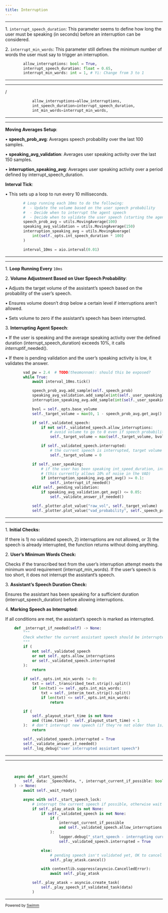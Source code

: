 ```yaml
---
title: Interruption
---
```

<SwmSnippet path="/livekit-agents/livekit/agents/voice_assistant/assistant.py" line="119">

---

1\. <SwmToken path="/livekit-agents/livekit/agents/voice_assistant/assistant.py" pos="60:1:1" line-data="        interrupt_speech_duration: float = 0.65,">`interrupt_speech_duration`</SwmToken>: This parameter seems to define how long the user must be speaking (in seconds) before an interruption can be considered.

2\. <SwmToken path="/livekit-agents/livekit/agents/voice_assistant/assistant.py" pos="61:1:1" line-data="        interrupt_min_words: int = 2, # Yi: Change from 3 to 2">`interrupt_min_words`</SwmToken>: This parameter still defines the minimum number of words the user must say to trigger an interruption.

```python
        allow_interruptions: bool = True,
        interrupt_speech_duration: float = 0.65,
        interrupt_min_words: int = 1, # Yi: Change from 3 to 1
```

---

</SwmSnippet>

<SwmSnippet path="/livekit-agents/livekit/agents/voice_assistant/assistant.py" line="84">

---

/

```python
            allow_interruptions=allow_interruptions,
            int_speech_duration=interrupt_speech_duration,
            int_min_words=interrupt_min_words,
```

---

</SwmSnippet>

<SwmSnippet path="/livekit-agents/livekit/agents/voice_assistant/assistant.py" line="355">

---

**Moving Averages Setup**:

• **speech_prob_avg**: Averages speech probability over the last 100 samples.

• **speaking_avg_validation**: Averages user speaking activity over the last 150 samples.

• **interruption_speaking_avg**: Averages user speaking activity over a period defined by interrupt_speech_duration.

**Interval Tick**:

• This sets up a loop to run every 10 milliseconds.

```python
        # Loop running each 10ms to do the following:
        #  - Update the volume based on the user speech probability
        #  - Decide when to interrupt the agent speech
        #  - Decide when to validate the user speech (starting the agent answer)
        speech_prob_avg = utils.MovingAverage(100)
        speaking_avg_validation = utils.MovingAverage(150)
        interruption_speaking_avg = utils.MovingAverage(
            int(self._opts.int_speech_duration * 100)
        )

        interval_10ms = aio.interval(0.01)
```

---

</SwmSnippet>

<SwmSnippet path="/livekit-agents/livekit/agents/voice_assistant/assistant.py" line="367">

---

1\. **Loop Running Every** <SwmToken path="/livekit-agents/livekit/agents/voice_assistant/assistant.py" pos="355:9:9" line-data="        # Loop running each 10ms to do the following:">`10ms`</SwmToken>

2\. **Volume Adjustment Based on User Speech Probability**:

• Adjusts the target volume of the assistant’s speech based on the probability of the user’s speech.

• Ensures volume doesn’t drop below a certain level if interruptions aren’t allowed.

• Sets volume to zero if the assistant’s speech has been interrupted.

3\. **Interrupting Agent Speech**:

• If the user is speaking and the average speaking activity over the defined duration (interrupt_speech_duration) exceeds 10%, it calls *interrupt*if_needed().

• If there is pending validation and the user’s speaking activity is low, it validates the answer.

```python
        vad_pw = 2.4  # TODO(theomonnom): should this be exposed?
        while True:
            await interval_10ms.tick()

            speech_prob_avg.add_sample(self._speech_prob)
            speaking_avg_validation.add_sample(int(self._user_speaking))
            interruption_speaking_avg.add_sample(int(self._user_speaking))

            bvol = self._opts.base_volume
            self._target_volume = max(0, 1 - speech_prob_avg.get_avg() * vad_pw) * bvol

            if self._validated_speech:
                if not self._validated_speech.allow_interruptions:
                    # avoid volume to go to 0 even if speech probability is high
                    self._target_volume = max(self._target_volume, bvol * 0.5)

                if self._validated_speech.interrupted:
                    # the current speech is interrupted, target volume should be 0
                    self._target_volume = 0

            if self._user_speaking:
                # if the user has been speaking int_speed_duration, interrupt the agent speech
                # (this currently allows 10% of noise in the VAD)
                if interruption_speaking_avg.get_avg() >= 0.1:
                    self._interrupt_if_needed()
            elif self._pending_validation:
                if speaking_avg_validation.get_avg() <= 0.05:
                    self._validate_answer_if_needed()

            self._plotter.plot_value("raw_vol", self._target_volume)
            self._plotter.plot_value("vad_probability", self._speech_prob)
```

---

</SwmSnippet>

<SwmSnippet path="/livekit-agents/livekit/agents/voice_assistant/assistant.py" line="578">

---

1\. **Initial Checks:**

If there is 1) no validated speech, 2) interruptions are not allowed, or 3) the speech is already interrupted, the function returns without doing anything.

2\. **User’s Minimum Words Check:**

Checks if the transcribed text from the user’s interruption attempt meets the minimum word requirement (interrupt_min_words). If the user’s speech is too short, it does not interrupt the assistant’s speech.

3\. **Assistant’s Speech Duration Check:**

Ensures the assistant has been speaking for a sufficient duration (interrupt_speech_duration) before allowing interruptions.

4\. **Marking Speech as Interrupted:**

If all conditions are met, the assistant’s speech is marked as interrupted.

```python
    def _interrupt_if_needed(self) -> None:
        """
        Check whether the current assistant speech should be interrupted
        """
        if (
            not self._validated_speech
            or not self._opts.allow_interruptions
            or self._validated_speech.interrupted
        ):
            return

        if self._opts.int_min_words != 0:
            txt = self._transcribed_text.strip().split()
            if len(txt) <= self._opts.int_min_words:
                txt = self._interim_text.strip().split()
                if len(txt) <= self._opts.int_min_words:
                    return

        if (
            self._playout_start_time is not None
            and (time.time() - self._playout_start_time) < 1
        ):  # don't interrupt new speech (if they're not older than 1s)
            return

        self._validated_speech.interrupted = True
        self._validate_answer_if_needed()
        self._log_debug("user interrupted assistant speech")
```

---

</SwmSnippet>

<SwmSnippet path="/livekit-agents/livekit/agents/voice_assistant/assistant.py" line="623">

---

&nbsp;

```python
    async def _start_speech(
        self, data: _SpeechData, *, interrupt_current_if_possible: bool
    ) -> None:
        await self._wait_ready()

        async with self._start_speech_lock:
            # interrupt the current speech if possible, otherwise wait before playing the new speech
            if self._play_atask is not None:
                if self._validated_speech is not None:
                    if (
                        interrupt_current_if_possible
                        and self._validated_speech.allow_interruptions
                    ):
                        logger.debug("_start_speech - interrupting current speech")
                        self._validated_speech.interrupted = True

                else:
                    # pending speech isn't validated yet, OK to cancel
                    self._play_atask.cancel()

                with contextlib.suppress(asyncio.CancelledError):
                    await self._play_atask

            self._play_atask = asyncio.create_task(
                self._play_speech_if_validated_task(data)
            )
```

---

</SwmSnippet>

<SwmMeta version="3.0.0" repo-id="Z2l0aHViJTNBJTNBYWdlbnRzJTNBJTNBbHVtaW5hLXVvZnQ=" repo-name="agents"><sup>Powered by [Swimm](https://app.swimm.io/)</sup></SwmMeta>
